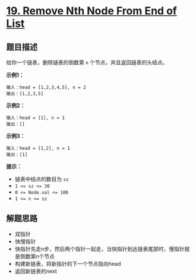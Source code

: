 # [19. Remove Nth Node From End of List](https://leetcode.cn/problems/remove-nth-node-from-end-of-list/)

## 题目描述

给你一个链表，删除链表的倒数第 `n` 个节点，并且返回链表的头结点。

**示例1：**

```
输入：head = [1,2,3,4,5], n = 2
输出：[1,2,3,5]
```

**示例2：**

```
输入：head = [1], n = 1
输出：[]
```

**示例3：**

```
输入：head = [1,2], n = 1
输出：[1]
```

**提示：**

- 链表中结点的数目为 `sz`
- `1 <= sz <= 30`
- `0 <= Node.val <= 100`
- `1 <= n <= sz`

## 解题思路

- 双指针
- 快慢指针
- 快指针先走n步，然后两个指针一起走，当快指针到达链表尾部时，慢指针就是倒数第n个节点
- 构建新链表，将新指针的下一个节点指向head
- 返回新链表的next